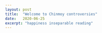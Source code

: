 ```yaml
---
layout: post
title:  "Welcome to Chinmoy controversies"
date:   2020-06-25
excerpt: "happiness inseparable reading"
---
```

